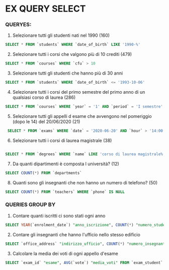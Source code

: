 # EX QUERY SELECT

### QUERYES:

1. Selezionare tutti gli studenti nati nel 1990 (160)

```sql
SELECT * FROM `students` WHERE `date_of_birth` LIKE '1990-%'
```

2. Selezionare tutti i corsi che valgono più di 10 crediti (479)

```sql
SELECT * FROM `courses` WHERE `cfu` > 10
```

3. Selezionare tutti gli studenti che hanno più di 30 anni

```sql
SELECT * FROM `students` WHERE `date_of_birth` <= '1993-10-06'
```

4. Selezionare tutti i corsi del primo semestre del primo anno di un qualsiasi corso di
   laurea (286)

```sql
SELECT * FROM `courses` WHERE `year` = '1' AND `period` = 'I semestre'
```

5.  Selezionare tutti gli appelli d esame che avvengono nel pomeriggio (dopo le 14) del
    20/06/2020 (21)

```sql
 SELECT * FROM `exams` WHERE `date` = '2020-06-20' AND `hour` > '14:00:00'
```

6. Selezionare tutti i corsi di laurea magistrale (38)

```sql

SELECT * FROM `degrees` WHERE `name` LIKE 'corso di laurea magistrale%'
```

7. Da quanti dipartimenti è composta l università? (12)

```sql
SELECT COUNT(*) FROM `departments`
```

8. Quanti sono gli insegnanti che non hanno un numero di telefono? (50)

```sql
SELECT COUNT(*) FROM `teachers` WHERE `phone` IS NULL
```

### QUERIES GROUP BY

1. Contare quanti iscritti ci sono stati ogni anno

```sql
SELECT YEAR(`enrolment_date`) "anno_iscrizione", COUNT(*) "numero_studenti" FROM `students` GROUP BY YEAR(`enrolment_date`);
```

2. Contare gli insegnanti che hanno l'ufficio nello stesso edificio

```sql
SELECT `office_address` "indirizzo_ufficio", COUNT(*) "numero_insegnanti" FROM `teachers` GROUP BY `office_address`;
```

3.  Calcolare la media dei voti di ogni appello d'esame

```sql
SELECT `exam_id` "esame", AVG(`vote`) "media_voti" FROM `exam_student` GROUP BY `exam_id`;
```
